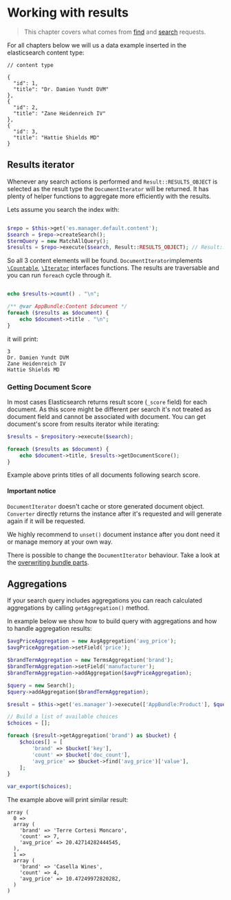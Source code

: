 # Working with results

> This chapter covers what comes from [find](find_functions.md) and [search](search.md) requests.

For all chapters below we will us a data example inserted in the elasticsearch content type:

```
// content type

{
  "id": 1,
  "title": "Dr. Damien Yundt DVM"
},
{
  "id": 2,
  "title": "Zane Heidenreich IV"
},
{
  "id": 3,
  "title": "Hattie Shields MD"
}

```

## Results iterator

Whenever any search actions is performed and `Result::RESULTS_OBJECT` is selected as the result type the `DocumentIterator` will be returned. It has plenty of helper functions to aggregate more efficiently with the results.


Lets assume you search the index with:

```php

$repo = $this->get('es.manager.default.content');
$search = $repo->createSearch();
$termQuery = new MatchAllQuery();
$results = $repo->execute($search, Result::RESULTS_OBJECT); // Result::RESULTS_OBJECT is the default value

```

So all 3 content elements will be found. `DocumentIterator`implements [`\Countable`](http://php.net/manual/en/class.countable.php), [`\Iterator`](http://php.net/manual/en/class.iterator.php) interfaces functions. The results are traversable and you can run `foreach` cycle through it.

```php

echo $results->count() . "\n";

/** @var AppBundle:Content $document */
foreach ($results as $document) {
    echo $document->title . "\n";
}

```

it will print:

```
3
Dr. Damien Yundt DVM
Zane Heidenreich IV
Hattie Shields MD
```

### Getting Document Score

In most cases Elasticsearch returns result score (`_score` field) for each document.
As this score might be different per search it's not treated as document field and
cannot be associated with document. You can get document's score from results iterator
while iterating:

```php
$results = $repository->execute($search);

foreach ($results as $document) {
    echo $document->title, $results->getDocumentScore();
}
```

Example above prints titles of all documents following search score.

#### Important notice

`DocumentIterator` doesn't cache or store generated document object. `Converter` directly returns the instance after it's requested and will generate again if it will be requested.

We highly recommend to `unset()` document instance after you dont need it or manage memory at your own way.

There is possible to change the `DocumentIterator` behaviour. Take a look at the [overwriting bundle parts](overwriting_bundle.md).

## Aggregations

If your search query includes aggregations you can reach calculated aggregations
by calling `getAggregation()` method.

In example below we show how to build query with aggregations and how to handle
aggregation results:

```php
$avgPriceAggregation = new AvgAggregation('avg_price');
$avgPriceAggregation->setField('price');

$brandTermAggregation = new TermsAggregation('brand');
$brandTermAggregation->setField('manufacturer');
$brandTermAggregation->addAggregation($avgPriceAggregation);

$query = new Search();
$query->addAggregation($brandTermAggregation);

$result = $this->get('es.manager')->execute(['AppBundle:Product'], $query);

// Build a list of available choices
$choices = [];

foreach ($result->getAggregation('brand') as $bucket) {
    $choices[] = [
        'brand' => $bucket['key'],
        'count' => $bucket['doc_count'],
        'avg_price' => $bucket->find('avg_price')['value'],
    ];
}

var_export($choices);
```

The example above will print similar result:

```
array (
  0 => 
  array (
    'brand' => 'Terre Cortesi Moncaro',
    'count' => 7,
    'avg_price' => 20.42714282444545,
  ),
  1 => 
  array (
    'brand' => 'Casella Wines',
    'count' => 4,
    'avg_price' => 10.47249972820282,
  )
)
```
